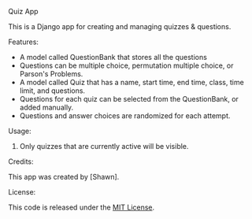 Quiz App

This is a Django app for creating and managing quizzes & questions.

Features:

- A model called QuestionBank that stores all the questions
- Questions can be multiple choice, permutation multiple choice, or Parson's Problems.
- A model called Quiz that has a name, start time, end time, class, time limit, and questions.
- Questions for each quiz can be selected from the QuestionBank, or added manually.
- Questions and answer choices are randomized for each attempt.

Usage:

1. Only quizzes that are currently active will be visible.

Credits:

This app was created by [Shawn].

License:

This code is released under the [MIT License](https://opensource.org/licenses/MIT).
